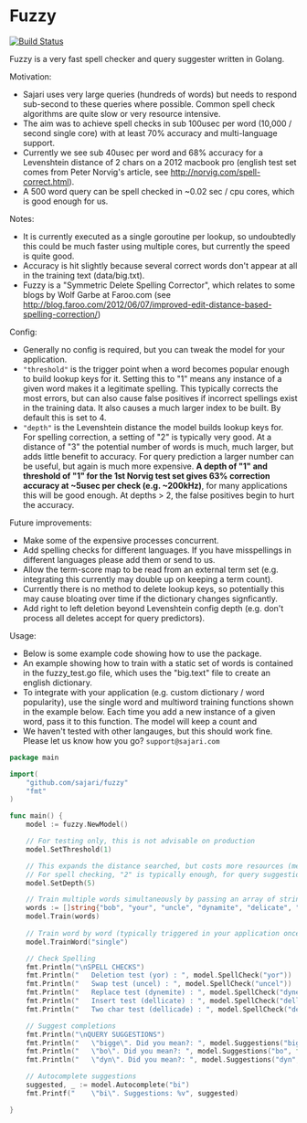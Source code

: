 # Fuzzy
[![Build Status](https://travis-ci.org/sajari/fuzzy.svg?branch=master)](https://travis-ci.org/sajari/fuzzy)

Fuzzy is a very fast spell checker and query suggester written in Golang. 

Motivation:
- Sajari uses very large queries (hundreds of words) but needs to respond sub-second to these queries where possible. Common spell check algorithms are quite slow or very resource intensive.
- The aim was to achieve spell checks in sub 100usec per word (10,000 / second single core) with at least 70% accuracy and multi-language support.
- Currently we see sub 40usec per word and 68% accuracy for a Levenshtein distance of 2 chars on a 2012 macbook pro (english test set comes from Peter Norvig's article, see http://norvig.com/spell-correct.html). 
- A 500 word query can be spell checked in ~0.02 sec / cpu cores, which is good enough for us.

Notes:
- It is currently executed as a single goroutine per lookup, so undoubtedly this could be much faster using multiple cores, but currently the speed is quite good.
- Accuracy is hit slightly because several correct words don't appear at all in the training text (data/big.txt).
- Fuzzy is a "Symmetric Delete Spelling Corrector", which relates to some blogs by Wolf Garbe at Faroo.com (see http://blog.faroo.com/2012/06/07/improved-edit-distance-based-spelling-correction/)

Config:
- Generally no config is required, but you can tweak the model for your application. 
- `"threshold"` is the trigger point when a word becomes popular enough to build lookup keys for it. Setting this to "1" means any instance of a given word makes it a legitimate spelling. This typically corrects the most errors, but can also cause false positives if incorrect spellings exist in the training data. It also causes a much larger index to be built. By default this is set to 4.
- `"depth"` is the Levenshtein distance the model builds lookup keys for. For spelling correction, a setting of "2" is typically very good. At a distance of "3" the potential number of words is much, much larger, but adds little benefit to accuracy. For query prediction a larger number can be useful, but again is much more expensive. **A depth of "1" and threshold of "1" for the 1st Norvig test set gives 63% correction accuracy at ~5usec per check (e.g. ~200kHz)**, for many applications this will be good enough. At depths > 2, the false positives begin to hurt the accuracy.

Future improvements:
- Make some of the expensive processes concurrent. 
- Add spelling checks for different languages. If you have misspellings in different languages please add them or send to us.
- Allow the term-score map to be read from an external term set (e.g. integrating this currently may double up on keeping a term count).
- Currently there is no method to delete lookup keys, so potentially this may cause bloating over time if the dictionary changes signficantly.
- Add right to left deletion beyond Levenshtein config depth (e.g. don't process all deletes accept for query predictors).

Usage:
- Below is some example code showing how to use the package.
- An example showing how to train with a static set of words is contained in the fuzzy_test.go file, which uses the "big.text" file to create an english dictionary. 
- To integrate with your application (e.g. custom dictionary / word popularity), use the single word and multiword training functions shown in the example below. Each time you add a new instance of a given word, pass it to this function. The model will keep a count and 
- We haven't tested with other langauges, but this should work fine. Please let us know how you go? `support@sajari.com`


```go
package main 

import(
	"github.com/sajari/fuzzy"
	"fmt"
)

func main() {
	model := fuzzy.NewModel()

	// For testing only, this is not advisable on production
	model.SetThreshold(1)

	// This expands the distance searched, but costs more resources (memory and time). 
	// For spell checking, "2" is typically enough, for query suggestions this can be higher
	model.SetDepth(5)

	// Train multiple words simultaneously by passing an array of strings to the "Train" function
	words := []string{"bob", "your", "uncle", "dynamite", "delicate", "biggest", "big", "bigger", "aunty", "you're"}
	model.Train(words)
	
	// Train word by word (typically triggered in your application once a given word is popular enough)
	model.TrainWord("single")

	// Check Spelling
	fmt.Println("\nSPELL CHECKS")
	fmt.Println("	Deletion test (yor) : ", model.SpellCheck("yor"))
	fmt.Println("	Swap test (uncel) : ", model.SpellCheck("uncel"))
	fmt.Println("	Replace test (dynemite) : ", model.SpellCheck("dynemite"))
	fmt.Println("	Insert test (dellicate) : ", model.SpellCheck("dellicate"))
	fmt.Println("	Two char test (dellicade) : ", model.SpellCheck("dellicade"))

	// Suggest completions
	fmt.Println("\nQUERY SUGGESTIONS")
	fmt.Println("	\"bigge\". Did you mean?: ", model.Suggestions("bigge", false))
	fmt.Println("	\"bo\". Did you mean?: ", model.Suggestions("bo", false))
	fmt.Println("	\"dyn\". Did you mean?: ", model.Suggestions("dyn", false))

	// Autocomplete suggestions
	suggested, _ := model.Autocomplete("bi")
	fmt.Printf("	\"bi\". Suggestions: %v", suggested)

}
```